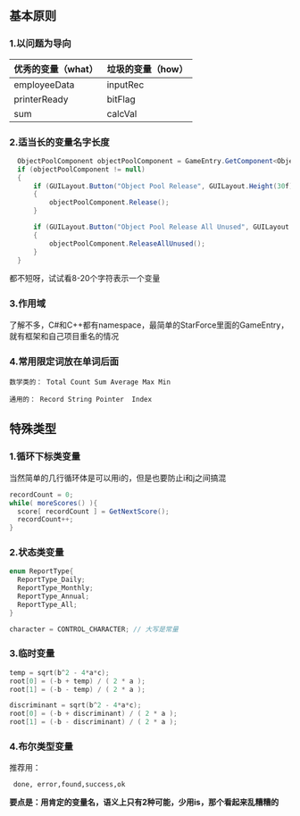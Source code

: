 ## 基本原则
### 1.以问题为导向

| 优秀的变量（what）  | 垃圾的变量（how） |
| ------------- | ------------- |
| employeeData  |  inputRec |
| printerReady  | bitFlag  |
| sum  | calcVal  |

### 2.适当长的变量名字长度
```C#
  ObjectPoolComponent objectPoolComponent = GameEntry.GetComponent<ObjectPoolComponent>();
  if (objectPoolComponent != null)
  {
      if (GUILayout.Button("Object Pool Release", GUILayout.Height(30f)))
      {
          objectPoolComponent.Release();
      }

      if (GUILayout.Button("Object Pool Release All Unused", GUILayout.Height(30f)))
      {
          objectPoolComponent.ReleaseAllUnused();
      }
  }
```
都不短呀，试试看8-20个字符表示一个变量

### 3.作用域

了解不多，C#和C++都有namespace，最简单的StarForce里面的GameEntry，就有框架和自己项目重名的情况

### 4.常用限定词放在单词后面
```
数学类的： Total Count Sum Average Max Min 
```
```
通用的： Record String Pointer  Index
```
## 特殊类型
### 1.循环下标类变量
当然简单的几行循环体是可以用i的，但是也要防止i和j之间搞混
```java
recordCount = 0;
while( moreScores() ){
  score[ recordCount ] = GetNextScore();
  recordCount++;
}
```
### 2.状态类变量
```C++
enum ReportType{
  ReportType_Daily;
  ReportType_Monthly;
  ReportType_Annual;
  ReportType_All;
}

character = CONTROL_CHARACTER; // 大写是常量
```
### 3.临时变量
```C++
temp = sqrt(b^2 - 4*a*c);
root[0] = (-b + temp) / ( 2 * a );
root[1] = (-b - temp) / ( 2 * a );
```
```C++
discriminant = sqrt(b^2 - 4*a*c);
root[0] = (-b + discriminant) / ( 2 * a );
root[1] = (-b - discriminant) / ( 2 * a );
```
### 4.布尔类型变量
推荐用：
```
 done, error,found,success,ok
```
__要点是：用肯定的变量名，语义上只有2种可能，少用is，那个看起来乱糟糟的__
